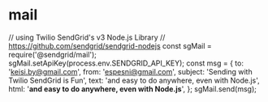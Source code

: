 # mail
// using Twilio SendGrid's v3 Node.js Library
// https://github.com/sendgrid/sendgrid-nodejs
const sgMail = require('@sendgrid/mail');
sgMail.setApiKey(process.env.SENDGRID_API_KEY);
const msg = {
  to: 'keisi.by@gmail.com',
  from: 'espesni@gmail.com',
  subject: 'Sending with Twilio SendGrid is Fun',
  text: 'and easy to do anywhere, even with Node.js',
  html: '<strong>and easy to do anywhere, even with Node.js</strong>',
};
sgMail.send(msg);
